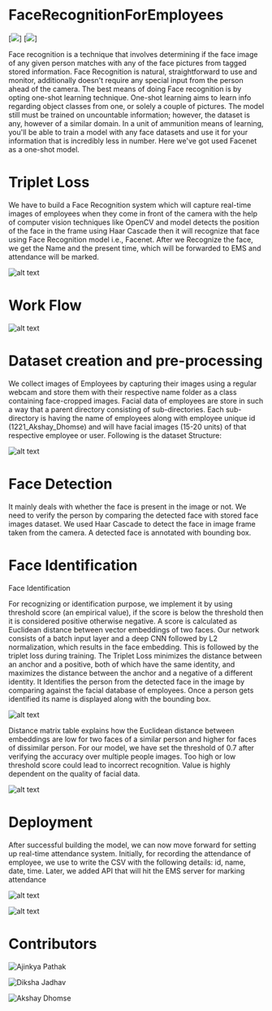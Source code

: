 # FaceRecognitionForEmployees  
[![](https://img.shields.io/badge/python-Deep%20Learning-orange)] [![](https://img.shields.io/badge/Python-OpenCV-orange)]



Face recognition is a technique that involves determining if the face image of any
given person matches with any of the face pictures from tagged stored information.
Face Recognition is natural, straightforward to use and monitor, additionally doesn't
require any special input from the person ahead of the camera. The best means of
doing Face recognition is by opting one-shot learning technique. One-shot learning
aims to learn info regarding object classes from one, or solely a couple of pictures.
The model still must be trained on uncountable information; however, the dataset is
any, however of a similar domain. In a unit of ammunition means of learning, you'll
be able to train a model with any face datasets and use it for your information that is
incredibly less in number. Here we've got used Facenet as a one-shot model.

# Triplet Loss

We have to build a Face Recognition system which will capture real-time images of
employees when they come in front of the camera with the help of computer vision
techniques like OpenCV and model detects the position of the face in the frame
using Haar Cascade then it will recognize that face using Face Recognition model
i.e., Facenet. After we Recognize the face, we get the Name and the present time,
which will be forwarded to EMS and attendance will be marked.

![alt text](https://eus-www.sway-cdn.com/s/eDQI1VFHNFZ34TEU/images/CtEzCy03oTmn9n?quality=585&allowAnimation=true)

# Work Flow
![alt text](https://eus-www.sway-cdn.com/s/eDQI1VFHNFZ34TEU/images/oP7MQuEzZMkgZn?quality=480&allowAnimation=true)

# Dataset creation and pre-processing

We collect images of Employees by capturing their images using a regular webcam and store
them with their respective name folder as a class containing face-cropped images. Facial data of
employees are store in such a way that a parent directory consisting of sub-directories. Each
sub-directory is having the name of employees along with employee unique id
(1221_Akshay_Dhomse) and will have facial images (15-20 units) of that respective employee or
user. Following is the dataset Structure:

![alt text](https://eus-www.sway-cdn.com/s/eDQI1VFHNFZ34TEU/images/gYzNsWyNMpdORj?quality=636&allowAnimation=true)

# Face Detection

It mainly deals with whether the face is present in the image or not. We need to verify the
person by comparing the detected face with stored face images dataset. We used Haar Cascade
to detect the face in image frame taken from the camera. A detected face is annotated with
bounding box.

# Face Identification


Face Identification

For recognizing or identification purpose, we implement it by using threshold score (an
empirical value), if the score is below the threshold then it is considered positive otherwise
negative. A score is calculated as Euclidean distance between vector embeddings of two faces.
Our network consists of a batch input layer and a deep CNN followed by L2 normalization,
which results in the face embedding. This is followed by the triplet loss during training. The
Triplet Loss minimizes the distance between an anchor and a positive, both of which have the
same identity, and maximizes the distance between the anchor and a negative of a different
identity. It Identifies the person from the detected face in the image by comparing against the
facial database of employees. Once a person gets identified its name is displayed along with the
bounding box.

![alt text](https://eus-www.sway-cdn.com/s/eDQI1VFHNFZ34TEU/images/TL0XoaXI5wJxUz?quality=952&allowAnimation=true)

Distance matrix table explains how the Euclidean distance between embeddings are low for two
faces of a similar person and higher for faces of dissimilar person. For our model, we have set
the threshold of 0.7 after verifying the accuracy over multiple people images. Too high or low
threshold score could lead to incorrect recognition. Value is highly dependent on the quality of
facial data.

![alt text](https://eus-www.sway-cdn.com/s/eDQI1VFHNFZ34TEU/images/YiOfwHP2U2A9Pm?quality=421&allowAnimation=true)


# Deployment

After successful building the model, we can now move forward for setting up real-time
attendance system. Initially, for recording the attendance of employee, we use to write the CSV
with the following details: id, name, date, time. Later, we added API that will hit the EMS server
for marking attendance

![alt text](https://eus-www.sway-cdn.com/s/eDQI1VFHNFZ34TEU/images/O79YbUWQDuE1Gx?quality=601&allowAnimation=true)

![alt text](https://eus-www.sway-cdn.com/s/eDQI1VFHNFZ34TEU/images/AMhbJXF7hj8ro5?quality=480&allowAnimation=true)


# Contributors

![Ajinkya Pathak](https://github.com/Ajinkz)

![Diksha Jadhav](https://github.com/dikshajadhav)

![Akshay Dhomse](https://github.com/adhomse)
